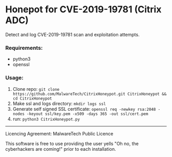 # Honepot for CVE-2019-19781 (Citrix ADC)
Detect and log CVE-2019-19781 scan and exploitation attempts.

### Requirements: 
- python3
- openssl

### Usage:
1. Clone repo: 
`git clone https://github.com/MalwareTech/CitrixHoneypot.git CitrixHoneypot && cd CitrixHoneypot`
2. Make ssl and logs directory: `mkdir logs ssl`
3. Generate self signed SSL certificate:
`openssl req -newkey rsa:2048 -nodes -keyout ssl/key.pem -x509 -days 365 -out ssl/cert.pem`
4. run: `python3 CitrixHoneypot.py`

----

Licencing Agreement: MalwareTech Public Licence

This software is free to use providing the user yells "Oh no, the cyberhackers are coming!" prior to each installation.

